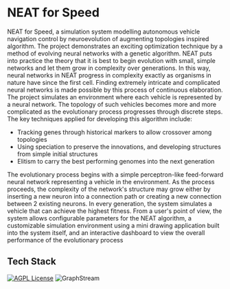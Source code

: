 # NEAT for Speed


NEAT for Speed, a simulation system modelling autonomous vehicle navigation control by neuroevolution of augmenting topologies inspired algorithm. The project demonstrates an exciting optimization technique by a method of evolving neural networks with a genetic algorithm. NEAT puts into practice the theory that it is best to begin evolution with small, simple networks and let them grow in complexity over generations. In this way, neural networks in NEAT progress in complexity exactly as organisms in nature have since the first cell. Finding extremely intricate and complicated neural networks is made possible by this process of continuous elaboration. The project simulates an environment where each vehicle is represented by a neural network. The topology of such vehicles becomes more and more complicated as the evolutionary process progresses through discrete steps. The key techniques applied for developing this algorithm include: 
- Tracking genes through historical markers to allow crossover among topologies
- Using speciation to preserve the innovations, and developing structures from simple initial structures
- Elitism to carry the best performing genomes into the next generation 

The evolutionary process begins with a simple perceptron-like feed-forward neural network representing a vehicle in the environment. As the process proceeds, the complexity of the network's structure may grow either by inserting a new neuron into a connection path or creating a new connection between 2 existing neurons. In every generation, the system simulates a vehicle that can achieve the highest fitness. From a user's point of view, the system allows configurable parameters for the NEAT algorithm, a customizable simulation environment using a mini drawing application built into the system itself, and an interactive dashboard to view the overall performance of the evolutionary process


## Tech Stack


[![AGPL License](https://img.shields.io/badge/Java-16.0-brightgreen)](http://www.gnu.org/licenses/agpl-3.0/)
![GraphStream](https://img.shields.io/badge/GraphStream-1.3-red)
